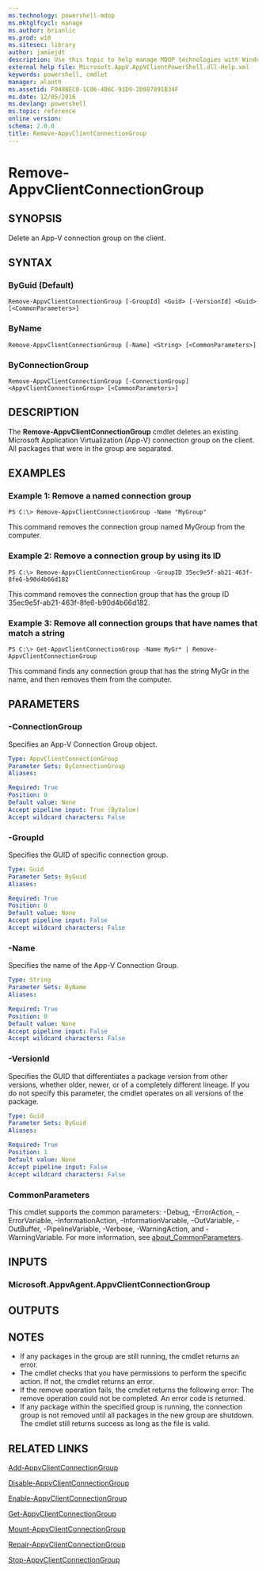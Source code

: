 ```yaml
---
ms.technology: powershell-mdop
ms.mktglfcycl: manage
ms.author: brianlic
ms.prod: w10
ms.sitesec: library
author: jamiejdt
description: Use this topic to help manage MDOP technologies with Windows PowerShell.
external help file: Microsoft.AppV.AppVClientPowerShell.dll-Help.xml
keywords: powershell, cmdlet
manager: alanth 
ms.assetid: F048BEC0-1C06-4D6C-91D9-2D987091B34F
ms.date: 12/05/2016
ms.devlang: powershell
ms.topic: reference
online version: 
schema: 2.0.0
title: Remove-AppvClientConnectionGroup
---
```


# Remove-AppvClientConnectionGroup

## SYNOPSIS
Delete an App-V connection group on the client.

## SYNTAX

### ByGuid (Default)
```
Remove-AppvClientConnectionGroup [-GroupId] <Guid> [-VersionId] <Guid> [<CommonParameters>]
```

### ByName
```
Remove-AppvClientConnectionGroup [-Name] <String> [<CommonParameters>]
```

### ByConnectionGroup
```
Remove-AppvClientConnectionGroup [-ConnectionGroup] <AppvClientConnectionGroup> [<CommonParameters>]
```

## DESCRIPTION
The **Remove-AppvClientConnectionGroup** cmdlet deletes an existing Microsoft Application Virtualization (App-V) connection group on the client.
All packages that were in the group are separated.

## EXAMPLES

### Example 1: Remove a named connection group
```
PS C:\> Remove-AppvClientConnectionGroup -Name "MyGroup"
```

This command removes the connection group named MyGroup from the computer.

### Example 2: Remove a connection group by using its ID
```
PS C:\> Remove-AppvClientConnectionGroup -GroupID 35ec9e5f-ab21-463f-8fe6-b90d4b66d182
```

This command removes the connection group that has the group ID 35ec9e5f-ab21-463f-8fe6-b90d4b66d182.

### Example 3: Remove all connection groups that have names that match a string
```
PS C:\> Get-AppvClientConnectionGroup -Name MyGr* | Remove-AppvClientConnectionGroup
```

This command finds any connection group that has the string MyGr in the name, and then removes them from the computer.

## PARAMETERS

### -ConnectionGroup
Specifies an App-V Connection Group object.

```yaml
Type: AppvClientConnectionGroup
Parameter Sets: ByConnectionGroup
Aliases: 

Required: True
Position: 0
Default value: None
Accept pipeline input: True (ByValue)
Accept wildcard characters: False
```

### -GroupId
Specifies the GUID of specific connection group.

```yaml
Type: Guid
Parameter Sets: ByGuid
Aliases: 

Required: True
Position: 0
Default value: None
Accept pipeline input: False
Accept wildcard characters: False
```

### -Name
Specifies the name of the App-V Connection Group.

```yaml
Type: String
Parameter Sets: ByName
Aliases: 

Required: True
Position: 0
Default value: None
Accept pipeline input: False
Accept wildcard characters: False
```

### -VersionId
Specifies the GUID that differentiates a package version from other versions, whether older, newer, or of a completely different lineage.
If you do not specify this parameter, the cmdlet operates on all versions of the package.

```yaml
Type: Guid
Parameter Sets: ByGuid
Aliases: 

Required: True
Position: 1
Default value: None
Accept pipeline input: False
Accept wildcard characters: False
```

### CommonParameters
This cmdlet supports the common parameters: -Debug, -ErrorAction, -ErrorVariable, -InformationAction, -InformationVariable, -OutVariable, -OutBuffer, -PipelineVariable, -Verbose, -WarningAction, and -WarningVariable. For more information, see [about_CommonParameters](http://go.microsoft.com/fwlink/?LinkID=113216).

## INPUTS

### Microsoft.AppvAgent.AppvClientConnectionGroup

## OUTPUTS

## NOTES
* If any packages in the group are still running, the cmdlet returns an error.
* The cmdlet checks that you have permissions to perform the specific action. If not, the cmdlet returns an error.
* If the remove operation fails, the cmdlet returns the following error:  The remove operation could not be completed. An error code is returned.
* If any package within the specified group is running, the connection group is not removed until all packages in the new group are shutdown. The cmdlet still returns success as long as the file is valid.

## RELATED LINKS

[Add-AppvClientConnectionGroup](./Add-AppvClientConnectionGroup.md)

[Disable-AppvClientConnectionGroup](./Disable-AppvClientConnectionGroup.md)

[Enable-AppvClientConnectionGroup](./Enable-AppvClientConnectionGroup.md)

[Get-AppvClientConnectionGroup](./Get-AppvClientConnectionGroup.md)

[Mount-AppvClientConnectionGroup](./Mount-AppvClientConnectionGroup.md)

[Repair-AppvClientConnectionGroup](./Repair-AppvClientConnectionGroup.md)

[Stop-AppvClientConnectionGroup](./Stop-AppvClientConnectionGroup.md)


